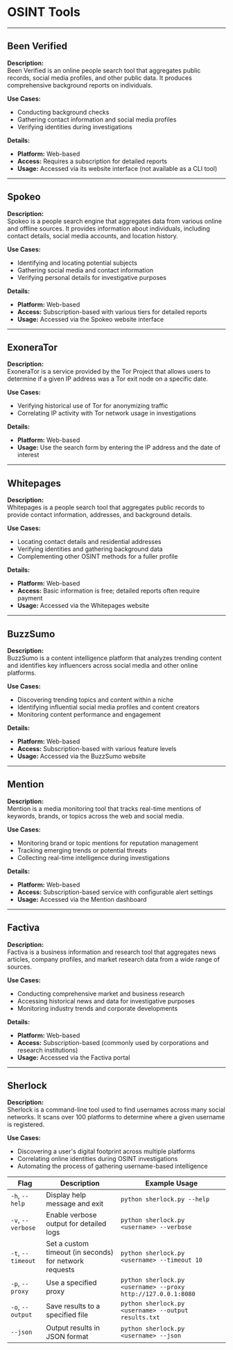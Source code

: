 # OSINT Tools

---

## Been Verified

**Description:**  
Been Verified is an online people search tool that aggregates public records, social media profiles, and other public data. It produces comprehensive background reports on individuals.

**Use Cases:**

- Conducting background checks
- Gathering contact information and social media profiles
- Verifying identities during investigations

**Details:**

- **Platform:** Web-based
- **Access:** Requires a subscription for detailed reports
- **Usage:** Accessed via its website interface (not available as a CLI tool)

---

## Spokeo

**Description:**  
Spokeo is a people search engine that aggregates data from various online and offline sources. It provides information about individuals, including contact details, social media accounts, and location history.

**Use Cases:**

- Identifying and locating potential subjects
- Gathering social media and contact information
- Verifying personal details for investigative purposes

**Details:**

- **Platform:** Web-based
- **Access:** Subscription-based with various tiers for detailed reports
- **Usage:** Accessed via the Spokeo website interface

---

## ExoneraTor

**Description:**  
ExoneraTor is a service provided by the Tor Project that allows users to determine if a given IP address was a Tor exit node on a specific date.

**Use Cases:**

- Verifying historical use of Tor for anonymizing traffic
- Correlating IP activity with Tor network usage in investigations

**Details:**

- **Platform:** Web-based
- **Usage:** Use the search form by entering the IP address and the date of interest

---

## Whitepages

**Description:**  
Whitepages is a people search tool that aggregates public records to provide contact information, addresses, and background details.

**Use Cases:**

- Locating contact details and residential addresses
- Verifying identities and gathering background data
- Complementing other OSINT methods for a fuller profile

**Details:**

- **Platform:** Web-based
- **Access:** Basic information is free; detailed reports often require payment
- **Usage:** Accessed via the Whitepages website

---

## BuzzSumo

**Description:**  
BuzzSumo is a content intelligence platform that analyzes trending content and identifies key influencers across social media and other online platforms.

**Use Cases:**

- Discovering trending topics and content within a niche
- Identifying influential social media profiles and content creators
- Monitoring content performance and engagement

**Details:**

- **Platform:** Web-based
- **Access:** Subscription-based with various feature levels
- **Usage:** Accessed via the BuzzSumo website

---

## Mention

**Description:**  
Mention is a media monitoring tool that tracks real-time mentions of keywords, brands, or topics across the web and social media.

**Use Cases:**

- Monitoring brand or topic mentions for reputation management
- Tracking emerging trends or potential threats
- Collecting real-time intelligence during investigations

**Details:**

- **Platform:** Web-based
- **Access:** Subscription-based service with configurable alert settings
- **Usage:** Accessed via the Mention dashboard

---

## Factiva

**Description:**  
Factiva is a business information and research tool that aggregates news articles, company profiles, and market research data from a wide range of sources.

**Use Cases:**

- Conducting comprehensive market and business research
- Accessing historical news and data for investigative purposes
- Monitoring industry trends and corporate developments

**Details:**

- **Platform:** Web-based
- **Access:** Subscription-based (commonly used by corporations and research institutions)
- **Usage:** Accessed via the Factiva portal

---

## Sherlock

**Description:**  
Sherlock is a command-line tool used to find usernames across many social networks. It scans over 100 platforms to determine where a given username is registered.

**Use Cases:**

- Discovering a user's digital footprint across multiple platforms
- Correlating online identities during OSINT investigations
- Automating the process of gathering username-based intelligence

| Flag              | Description                                            | Example Usage                                                 |
| ----------------- | ------------------------------------------------------ | ------------------------------------------------------------- |
| `-h`, `--help`    | Display help message and exit                          | `python sherlock.py --help`                                   |
| `-v`, `--verbose` | Enable verbose output for detailed logs                | `python sherlock.py <username> --verbose`                     |
| `-t`, `--timeout` | Set a custom timeout (in seconds) for network requests | `python sherlock.py <username> --timeout 10`                  |
| `-p`, `--proxy`   | Use a specified proxy                                  | `python sherlock.py <username> --proxy http://127.0.0.1:8080` |
| `-o`, `--output`  | Save results to a specified file                       | `python sherlock.py <username> --output results.txt`          |
| `--json`          | Output results in JSON format                          | `python sherlock.py <username> --json`                        |
